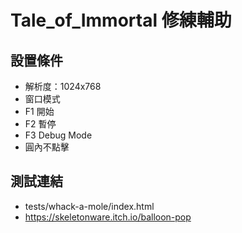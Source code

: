 # Tale_of_Immortal 修練輔助

## 設置條件
* 解析度：1024x768
* 窗口模式
* F1 開始
* F2 暫停
* F3 Debug Mode
* 圓內不點擊

## 測試連結
* tests/whack-a-mole/index.html
* https://skeletonware.itch.io/balloon-pop